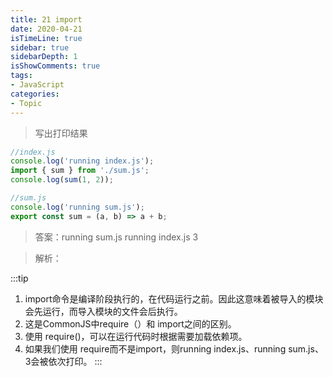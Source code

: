 ```yaml
---
title: 21 import
date: 2020-04-21
isTimeLine: true
sidebar: true
sidebarDepth: 1
isShowComments: true
tags:
- JavaScript
categories:
- Topic
---
```


> 写出打印结果

```js
//index.js
console.log('running index.js');
import { sum } from './sum.js';
console.log(sum(1, 2));
```

```js
//sum.js
console.log('running sum.js');
export const sum = (a, b) => a + b;
```

> 答案：running sum.js running index.js  3

> 解析：

:::tip
1. import命令是编译阶段执行的，在代码运行之前。因此这意味着被导入的模块会先运行，而导入模块的文件会后执行。
2. 这是CommonJS中require（）和 import之间的区别。
3. 使用 require()，可以在运行代码时根据需要加载依赖项。
4. 如果我们使用 require而不是import，则running index.js、running sum.js、 3会被依次打印。
:::